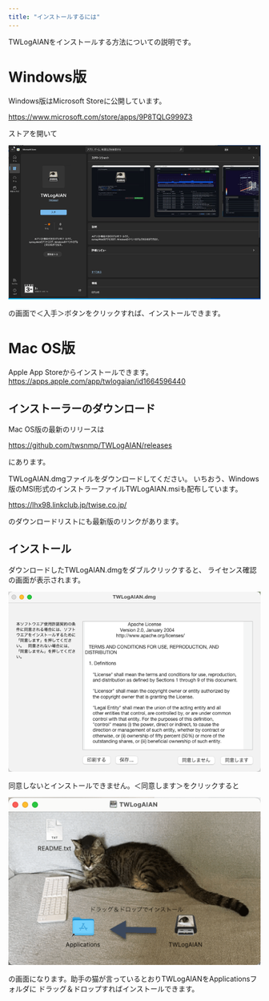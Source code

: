 ```yaml
---
title: "インストールするには"
---
```


TWLogAIANをインストールする方法についての説明です。

# Windows版

Windows版はMicrosoft Storeに公開しています。


https://www.microsoft.com/store/apps/9P8TQLG999Z3

ストアを開いて

![](/images/books/twlogaian-manual/2022-05-22_07-26-18.png)

の画面で＜入手＞ボタンをクリックすれば、インストールできます。


# Mac OS版

Apple App Storeからインストールできます。
https://apps.apple.com/app/twlogaian/id1664596440

## インストーラーのダウンロード
Mac OS版の最新のリリースは

https://github.com/twsnmp/TWLogAIAN/releases

にあります。

TWLogAIAN.dmgファイルをダウンロードしてください。
いちおう、Windows版のMSI形式のインストラーファイルTWLogAIAN.msiも配布しています。

https://lhx98.linkclub.jp/twise.co.jp/

のダウンロードリストにも最新版のリンクがあります。

## インストール

ダウンロードしたTWLogAIAN.dmgをダブルクリックすると、
ライセンス確認の画面が表示されます。

![](/images/books/twlogaian-manual/2022-05-22_07-35-35.png)

同意しないとインストールできません。＜同意します＞をクリックすると

![](/images/books/twlogaian-manual/2022-05-22_07-36-30.png)

の画面になります。助手の猫が言っているとおりTWLogAIANをApplicationsフォルダに
ドラッグ＆ドロップすればインストールできます。

